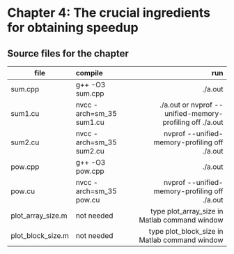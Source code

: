 # Chapter 4: The crucial ingredients for obtaining speedup

## Source files for the chapter


| file   |      compile      |  run |
|----------|:-------------|------:|
| sum.cpp |  g++ -O3 sum.cpp | ./a.out |
| sum1.cu |  nvcc -arch=sm_35 sum1.cu | ./a.out or nvprof --unified-memory-profiling off ./a.out|
| sum2.cu |  nvcc -arch=sm_35 sum2.cu | nvprof --unified-memory-profiling off ./a.out |
| pow.cpp |  g++ -O3 pow.cpp | ./a.out |
| pow.cu |  nvcc -arch=sm_35 pow.cu | nvprof --unified-memory-profiling off ./a.out |
| plot_array_size.m |  not needed | type plot_array_size in Matlab command window |
| plot_block_size.m |  not needed | type plot_block_size in Matlab command window |
